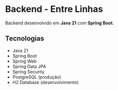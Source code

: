# Backend - Entre Linhas

Backend desenvolvido em **Java 21** com **Spring Boot**.



## Tecnologias

- Java 21
- Spring Boot
- Spring Web
- Spring Data JPA
- Spring Security
- PostgreSQL (produção)
- H2 Database (desenvolvimento)
